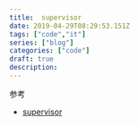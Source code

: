 ```yaml
---
title:  supervisor
date: 2019-04-29T08:29:53.151Z
tags: ["code","it"]
series: ["blog"]
categories: ["code"]
draft: true
description:
---
```


参考  
- [supervisor](http://supervisord.org/installing.html)